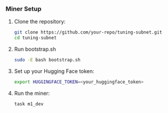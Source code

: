 
### Miner Setup

1. Clone the repository:
   ```bash
   git clone https://github.com/your-repo/tuning-subnet.git
   cd tuning-subnet
   ```

2. Run bootstrap.sh
   ```bash
   sudo -E bash bootstrap.sh
   ```

3. Set up your Hugging Face token:
   ```bash
   export HUGGINGFACE_TOKEN=<your_huggingface_token>
   ```

4. Run the miner:
   ```bash
   task m1_dev
   ```
